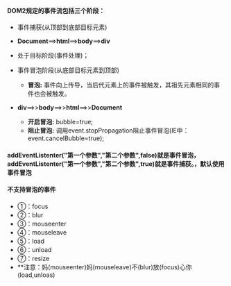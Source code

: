 #### DOM2规定的事件流包括三个阶段：
- 事件捕获(从顶部到底部目标元素)
- **Document**\==>**html**\==>**body**\==>**div**
- 处于目标阶段(事件处理)；

- 事件冒泡阶段(从底部目标元素到顶部)
    - **冒泡:** 事件向上传导，当后代元素上的事件被触发，其祖先元素相同的事件也会被触发。
- **div**\==>>**body**\==>>**html**==>>**Document**
    - **开启冒泡:** bubble=true;
    - **阻止冒泡:** 调用event.stopPropagation阻止事件冒泡(IE中：event.cancelBubble=true);

#### addEventListenter("第一个参数","第二个参数",false)就是事件冒泡，addEventListenter("第一个参数","第二个参数",true)就是事件捕获。，默认使用事件冒泡

#### 不支持冒泡的事件
- ①：focus
- ②：blur
- ③：mouseenter
- ④：mouseleave
- ⑤：load
- ⑥：unload
- ⑦：resize
- **注意：妈(mouseenter)妈(mouseleave)不(blur)放(focus)心你(load,unloas)